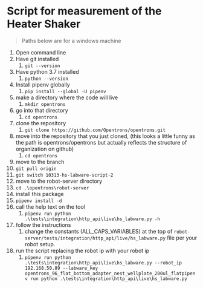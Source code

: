 # Script for measurement of the Heater Shaker

> Paths below are for a windows machine

1. Open command line
2. Have git installed
   1. `git --version`
3. Have python 3.7 installed
   1. `python --version`
4. Install pipenv globally
   1. `pip install --global -U pipenv`
5. make a directory where the code will live
   1. `mkdir opentrons`
6. go into that directory
   1. `cd opentrons`
7. clone the repository
   1. `git clone https://github.com/Opentrons/opentrons.git`
8. move into the repository that you just cloned, (this looks a little funny as the path is opentrons/opentrons but actually reflects the structure of organization on github) 
   1. `cd opentrons`
9.  move to the branch
   2. `git pull origin`
   3. `git switch 10313-hs-labware-script-2`
10. move to the robot-server directory
   4. `cd .\opentrons\robot-server`
11. install this package
   5.  `pipenv install -d`
12. call the help text on the tool
    1.  `pipenv run python .\tests\integration\http_api\live\hs_labware.py -h`
13. follow the instructions
    1.  change the constants (ALL_CAPS_VARIABLES) at the top of `robot-server/tests/integration/http_api/live/hs_labware.py` file per your robot setup.
14. run the script replacing the robot ip with your robot ip
    1.  `pipenv run python .\tests\integration\http_api\live\hs_labware.py --robot_ip 192.168.50.89 --labware_key opentrons_96_flat_bottom_adapter_nest_wellplate_200ul_flatpipenv run python .\tests\integration\http_api\live\hs_labware.py`
